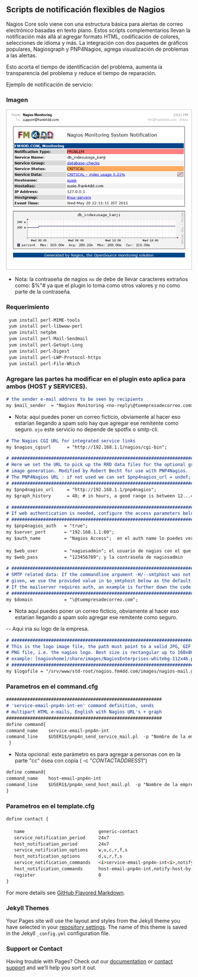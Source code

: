 ## Scripts de notificación flexibles de Nagios


Nagios Core solo viene con una estructura básica para alertas de correo electrónico basadas en texto plano. Estos scripts complementarios llevan la notificación más allá al agregar formato HTML, codificación de colores, selecciones de idioma y más. La integración con dos paquetes de gráficos populares, Nagiosgraph y PNP4Nagios, agrega visualización de problemas a las alertas.

Esto acorta el tiempo de identificación del problema, aumenta la transparencia del problema y reduce el tiempo de reparación.

Ejemplo de notificación de servicio:

### Imagen

![Ejemplo](/images/ejemplo.png)

- Nota: la contraseña de nagios `no` de debe de llevar caracteres extraños como: $%"# ya que el plugin lo toma como otros valores y no como parte de la contraseña.

### Requerimiento

```markdown
 yum install perl-MIME-tools
 yum install perl-libwww-perl
 yum install netpbm
 yum install perl-Mail-Sendmail
 yum install perl-Getopt-Long
 yum install perl-Digest
 yum install perl-LWP-Protocol-https
 yum install perl-File-Which
```

### Agregare las partes ha modificar en el plugin esto aplica para ambos (HOST y SERVICES).

```markdown
# the sender e-mail address to be seen by recipients
my $mail_sender  = "Nagios Monitoring <no-reply\@tuempresadecorreo.com>";
```
- Nota: aquí puedes poner un correo ficticio, obviamente al hacer eso estarían llegando a spam solo hay que agregar ese remitente como seguro.
`ojo` este servicio no depende de spotfix o smtp-cli.

```markdown
# The Nagios CGI URL for integrated service links
my $nagios_cgiurl      = "http://192.168.1.1/nagios/cgi-bin";
```

```markdown
# ########################################################################
# Here we set the URL to pick up the RRD data files for the optional graph
# image generation. Modified by Robert Becht for use with PNP4Nagios.
# The PNP4Nagios URL : if not used we can set $pnp4nagios_url = undef;
# ########################################################################
my $pnp4nagios_url     = "http://192.168.1.1/pnp4nagios";
my $graph_history      = 48; # in hours, a good range is between 12...48
``` 

```markdown
# ########################################################################
# If web authentication is needed, configure the access parameters below:
# ########################################################################
my $pnp4nagios_auth   = "true";
my $server_port       = "192.168.1.1:80";
my $auth_name         = "Nagios Access";  en el auth name lo puedes ver en cat/etc/httpd/conf.d/pnp4nagios.conf (AuthName "Nagios Access")

my $web_user          = "nagiosadmin"; el usuario de nagios con el que accedes a la web
my $web_pass          = "123456789"; y la contraseña de nagiosadmin
```  


```markdown
# ########################################################################
# SMTP related data: If the commandline argument -H/--smtphost was not
# given, we use the provided value in $o_smtphost below as the default.
# If the mailserver requires auth, an example is further down the code.
# ########################################################################
my $domain            = "\@tuempresadecorreo.com";
```

- Nota aquí puedes poner un correo ficticio, obviamente al hacer eso estarían llegando a spam solo agregar ese remitente como seguro.


-- Aqui iria su logo de la empresa.

```markdown
# ########################################################################
# This is the logo image file, the path must point to a valid JPG, GIF or
# PNG file, i.e. the nagios logo. Best size is rectangular up to 160x80px.
# example: [nagioshome]/share/images/NagiosEnterprises-whitebg-112x46.png
# ########################################################################
my $logofile = "/srv/www/std-root/nagios.fm4dd.com/images/nagios-mail.gif";
```

### Parametros en el command.cfg

```markdown
###########################################################
# 'service-email-pnp4n-int-en' command definition, sends
# multipart HTML e-mails, English with Nagios URL's + graph
###########################################################
define command{
command_name    service-email-pnp4n-int
command_line    $USER1$/pnp4n_send_service_mail.pl  -p "Nombre de la empresa, o lo que quieras poner."  -r "$CONTACTEMAIL$"  -c "$CONTACTADDRESS1$" -f graph -u -l es  
 }
```
- Nota opcional: este parámetro es para agregar a personas con en la parte "cc" ósea con copia ( -c "$CONTACTADDRESS1$")

 ```markdown
define command{
command_name    host-email-pnp4n-int
command_line    $USER1$/pnp4n_send_host_mail.pl  -p "Nombre de la empresa, o lo que quieras poner."  -r "$CONTACTEMAIL$"  -c "$CONTACTADDRESS1$" -f graph -u -l es 
}
```


### Parametros en el template.cfg


 ```markdown
define contact {

    name                            generic-contact         
    service_notification_period     24x7                    
    host_notification_period        24x7                    
    service_notification_options    w,u,c,r,f,s             
    host_notification_options       d,u,r,f,s               
    service_notification_commands   <i>service-email-pnp4n-int<i>,notify-service-by-telegram  
    host_notification_commands      host-email-pnp4n-int,notify-host-by-telegram
    register                        0                       
}
```

For more details see [GitHub Flavored Markdown](https://guides.github.com/features/mastering-markdown/).

### Jekyll Themes

Your Pages site will use the layout and styles from the Jekyll theme you have selected in your [repository settings](https://github.com/sistemmsn/nagios-notification/settings). The name of this theme is saved in the Jekyll `_config.yml` configuration file.

### Support or Contact



Having trouble with Pages? Check out our [documentation](nagios.fm4dd.com) or [contact support](https://github.com/contact) and we’ll help you sort it out.
